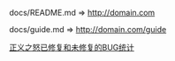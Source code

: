 docs/README.md        => http://domain.com 

docs/guide.md         => http://domain.com/guide

[正义之怒已修复和未修复的BUG统计](Wotr-Bug-Statistics)
